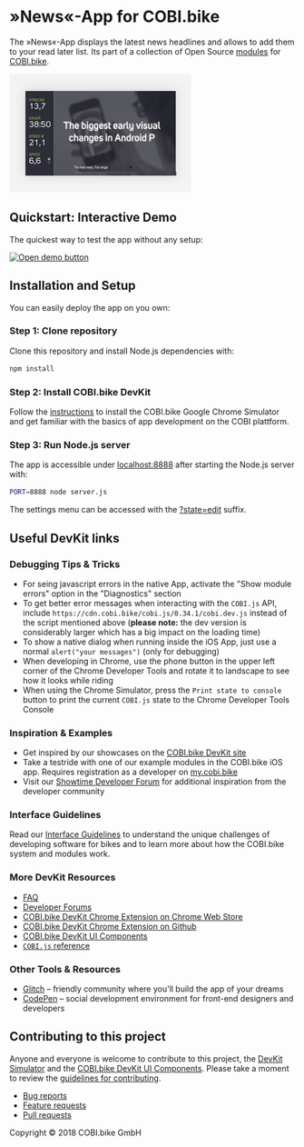 # »News«-App for COBI.bike

The »News«-App displays the latest news headlines and allows to add them to your read later list.
Its part of a collection of Open Source [modules](https://cobi.bike/devkit) for [COBI.bike](https://cobi.bike).

![COBI.bike News App](screenshot.jpeg)

## Quickstart: Interactive Demo

The quickest way to test the app without any setup:

[<img src="https://raw.githubusercontent.com/cobi-bike/DevKit/master/resources/open-demo-btn.png" width="170px" alt="Open demo button">](https://glitch.com/edit/#!/import/github/cobi-bike/Module-News)

## Installation and Setup

You can easily deploy the app on you own:

### Step 1: Clone repository

Clone this repository and install Node.js dependencies with:

``` bash
npm install
```  

### Step 2: Install COBI.bike DevKit

Follow the [instructions](https://github.com/cobi-bike/DevKit#-test-your-module) to install the COBI.bike Google Chrome Simulator and get familiar with the basics of app development on the COBI plattform.


### Step 3: Run Node.js server

The app is accessible under [localhost:8888](http://localhost:8888/) after starting the Node.js server with:
``` bash
PORT=8888 node server.js
```  
The settings menu can be accessed with the [?state=edit](http://localhost:8888/?state=edit) suffix.


## Useful DevKit links

### Debugging Tips & Tricks

* For seing javascript errors in the native App, activate the "Show module errors" option in the "Diagnostics" section
* To get better error messages when interacting with the `COBI.js` API, include `https://cdn.cobi.bike/cobi.js/0.34.1/cobi.dev.js` instead of the script mentioned above (**please note:** the dev version is considerably larger which has a big impact on the loading time)
* To show a native dialog when running inside the iOS App, just use a normal `alert("your messages")` (only for debugging)
* When developing in Chrome, use the phone button in the upper left corner of the Chrome Developer Tools and rotate it to landscape to see how it looks while riding 
* When using the Chrome Simulator, press the `Print state to console` button to print the current `COBI.js` state to the Chrome Developer Tools Console

### Inspiration & Examples

* Get inspired by our showcases on the [COBI.bike DevKit site](https://cobi.bike/devkit)
* Take a testride with one of our example modules in the COBI.bike iOS app. Requires registration as a developer on [my.cobi.bike](https://my.cobi.bike)
* Visit our [Showtime Developer Forum](https://forums.cobi.bike/c/showtime) for additional inspiration from the developer community

### Interface Guidelines

Read our [Interface Guidelines](interface-guidelines.md) to understand the unique challenges of developing software for bikes and to learn more about how the COBI.bike system and modules work.

### More DevKit Resources

- [FAQ](FAQ.md)
- [Developer Forums](https://forums.cobi.bike)
- [COBI.bike DevKit Chrome Extension on Chrome Web Store](https://chrome.google.com/webstore/detail/cobi-devkit-simulator/hpdhkapigojggienmiejhblkhenjdbno)
- [COBI.bike DevKit Chrome Extension on Github](https://github.com/cobi-bike/COBI.js-simulator)
- [COBI.bike DevKit UI Components](https://github.com/cobi-bike/DevKit-UI)
- [`COBI.js` reference](https://cobi-bike.github.io/COBI.js/)

### Other Tools & Resources

- [Glitch](https://glitch.com/) – friendly community where you'll build the app of your dreams
- [CodePen](https://codepen.io/) – social development environment for front-end designers and developers

## Contributing to this project

Anyone and everyone is welcome to contribute to this project, the [DevKit Simulator](https://github.com/cobi-bike/DevKit-Simulator) and the [COBI.bike DevKit UI Components](https://github.com/cobi-bike/DevKit-UI). Please take a moment to review the [guidelines for contributing](CONTRIBUTING.md).

* [Bug reports](CONTRIBUTING.md#bugs)
* [Feature requests](CONTRIBUTING.md#features)
* [Pull requests](CONTRIBUTING.md#pull-requests)

Copyright © 2018 COBI.bike GmbH
